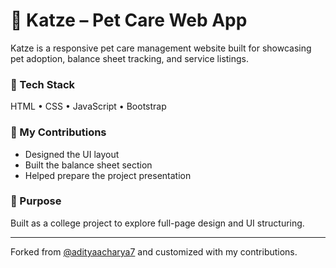 # 🐾 Katze – Pet Care Web App

Katze is a responsive pet care management website built for showcasing pet adoption, balance sheet tracking, and service listings.

### 🔧 Tech Stack
HTML • CSS • JavaScript • Bootstrap

### 🧠 My Contributions
- Designed the UI layout
- Built the balance sheet section
- Helped prepare the project presentation

### 🎯 Purpose
Built as a college project to explore full-page design and UI structuring.

---

Forked from [@adityaacharya7](https://github.com/adityaacharya7/katze) and customized with my contributions.
